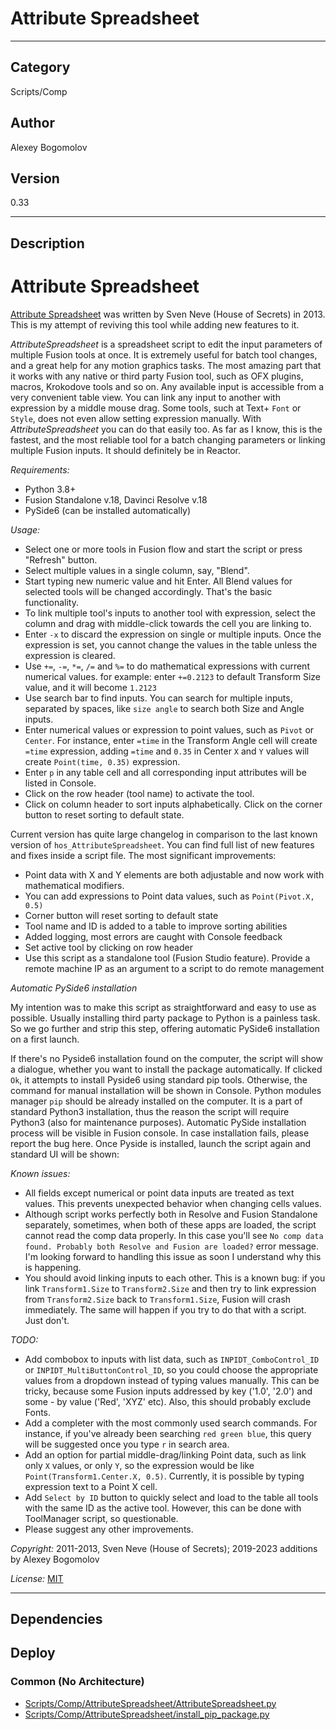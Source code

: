 # Attribute Spreadsheet
___

## Category
Scripts/Comp

## Author
Alexey Bogomolov

## Version
0.33

___

## Description
<h1>Attribute Spreadsheet</h1>
<p><a href="https://www.svenneve.com/?p=792">Attribute Spreadsheet</a> was written by Sven Neve (House of Secrets) in 2013. This is my attempt of reviving this tool while adding new features to it.</p>
<p><em>AttributeSpreadsheet</em> is a spreadsheet script to edit the input parameters of multiple Fusion tools at once. It is extremely useful for batch tool changes, and a great help for any motion graphics tasks. The most amazing part that it works with any native or third party Fusion tool, such as OFX plugins, macros, Krokodove tools and so on. Any available input is accessible from a very convenient table view. You can link any input to another with expression by a middle mouse drag. Some tools, such at Text+ <code>Font</code> or <code>Style</code>, does not even allow setting expression manually. With <em>AttributeSpreadsheet</em> you can do that easily too. As far as I know, this is the fastest, and the most reliable tool for a batch changing parameters or linking multiple Fusion inputs. It should definitely be in Reactor.</p>
<p><em>Requirements:</em></p>
<ul>
<li>Python 3.8+</li>
<li>Fusion Standalone v.18, Davinci Resolve v.18</li>
<li>PySide6 (can be installed automatically)</li>
</ul>
<p><em>Usage:</em></p>
<ul>
<li>Select one or more tools in Fusion flow and start the script or press "Refresh" button.</li>
<li>Select multiple values in a single column, say, "Blend".</li>
<li>Start typing new numeric value and hit Enter. All Blend values for selected tools will be changed accordingly. That's the basic functionality.</li>
<li>To link multiple tool's inputs to another tool with expression, select the column and drag with middle-click towards the cell you are linking to. </li>
<li>Enter <code>-x</code> to discard the expression on single or multiple inputs. Once the expression is set, you cannot change the values in the table unless the expression is cleared.</li>
<li>Use <code>+=</code>, <code>-=</code>, <code>*=</code>, <code>/=</code> and <code>%=</code> to do mathematical expressions with current numerical values. for example: enter <code>+=0.2123</code> to default Transform Size value, and it will become <code>1.2123</code></li>
<li>Use search bar to find inputs. You can search for multiple inputs, separated by spaces, like <code>size angle</code> to search both Size and Angle inputs.</li>
<li>Enter numerical values or expression to point values, such as <code>Pivot</code> or <code>Center</code>. For instance, enter <code>=time</code> in the Transform Angle cell will create <code>=time</code> expression, adding <code>=time</code> and <code>0.35</code> in Center <code>X</code> and <code>Y</code> values will create <code>Point(time, 0.35)</code> expression.</li>
<li>Enter <code>p</code> in any table cell and all corresponding input attributes will be listed in Console.</li>
<li>Click on the row header (tool name) to activate the tool.</li>
<li>Click on column header to sort inputs alphabetically. Click on the corner button to reset sorting to default state.</li>
</ul>
<p>Current version has quite large changelog in comparison to the last known version of <code>hos_AttributeSpreadsheet</code>. You can find full list of new features and fixes inside a script file. The most significant improvements:</p>
<ul>
<li>Point data with X and Y elements are both adjustable and now work with mathematical modifiers.</li>
<li>You can add expressions to Point data values, such as <code>Point(Pivot.X, 0.5)</code></li>
<li>Corner button will reset sorting to default state</li>
<li>Tool name and ID is added to a table to improve sorting abilities</li>
<li>Added logging, most errors are caught with Console feedback</li>
<li>Set active tool by clicking on row header</li>
<li>Use this script as a standalone tool (Fusion Studio feature). Provide a remote machine IP as an argument to a script to do remote management</li>
</ul>
<p><em>Automatic PySide6 installation</em></p>
<p>My intention was to make this script as straightforward and easy to use as possible. Usually installing third party package to Python is a painless task. So we go further and strip this step, offering automatic PySide6 installation on a first launch. </p>
<p>If there's no Pyside6 installation found on the computer, the script will show a dialogue, whether you want to install the package automatically. If clicked <code>Ok</code>, it attempts to install Pyside6 using standard pip tools. Otherwise, the command for manual installation will be shown in Console. Python modules manager <code>pip</code> should be already installed on the computer. It is a part of standard Python3 installation, thus the reason the script will require Python3 (also for maintenance purposes). Automatic PySide installation process will be visible in Fusion console. In case installation fails, please report the bug here. Once Pyside is installed, launch the script again and standard UI will be shown:</p>
<p><em>Known issues:</em></p>
<ul>
<li>All fields except numerical or point data inputs are treated as text values. This prevents unexpected behavior when changing cells values. </li>
<li>Although script works perfectly both in Resolve and Fusion Standalone separately, sometimes, when both of these apps are loaded, the script cannot read the comp data properly. In this case you'll see <code>No comp data found. Probably both Resolve and Fusion are loaded?</code> error message. I'm looking forward to handling this issue as soon I understand why this is happening.</li>
<li>You should avoid linking inputs to each other. This is a known bug: if you link <code>Transform1.Size</code> to <code>Transform2.Size</code> and then try to link expression from <code>Transform2.Size</code> back to <code>Transform1.Size</code>, Fusion will crash immediately. The same will happen if you try to do that with a script. Just don't.</li>
</ul>
<p><em>TODO:</em></p>
<ul>
<li>Add combobox to inputs with list data, such as <code>INPIDT_ComboControl_ID</code> or <code>INPIDT_MultiButtonControl_ID</code>, so you could choose the appropriate values from a dropdown instead of typing values manually. This can be tricky, because some Fusion inputs addressed by key ('1.0', '2.0') and some - by value ('Red', 'XYZ' etc). Also, this should probably exclude Fonts.</li>
<li>Add a completer with the most commonly used search commands. For instance, if you've already been searching <code>red green blue</code>, this query will be suggested once you type <code>r</code> in search area.</li>
<li>Add an option for partial middle-drag/linking Point data, such as link only <code>X</code> values, or only <code>Y</code>, so the expression would be like <code>Point(Transform1.Center.X, 0.5)</code>. Currently, it is possible by typing expression text to a Point X cell.</li>
<li>Add <code>Select by ID</code> button to quickly select and load to the table all tools with the same ID as the active tool. However, this can be done with ToolManager script, so questionable.</li>
<li>Please suggest any other improvements.</li>
</ul>

<p><em>Copyright:</em> 2011-2013, Sven Neve (House of Secrets); 2019-2023 additions by Alexey Bogomolov</p>
<p><em>License:</em> <a href="https://mit-license.org/">MIT</a></p>


___

## Dependencies

## Deploy

### Common (No Architecture)

<ul>
<li><a href="https://gitlab.com/WeSuckLess/Reactor/-/blob/master/Atoms/com.AlexBogomolov.AttributeSpreadsheet/Scripts/Comp/AttributeSpreadsheet/AttributeSpreadsheet.py?ref_type=heads">Scripts/Comp/AttributeSpreadsheet/AttributeSpreadsheet.py</a></li>
<li><a href="https://gitlab.com/WeSuckLess/Reactor/-/blob/master/Atoms/com.AlexBogomolov.AttributeSpreadsheet/Scripts/Comp/AttributeSpreadsheet/install_pip_package.py?ref_type=heads">Scripts/Comp/AttributeSpreadsheet/install_pip_package.py</a></li>
</ul>
